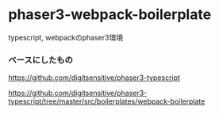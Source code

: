 # phaser3-webpack-boilerplate
typescript, webpackのphaser3環境

### ベースにしたもの

https://github.com/digitsensitive/phaser3-typescript

https://github.com/digitsensitive/phaser3-typescript/tree/master/src/boilerplates/webpack-boilerplate
